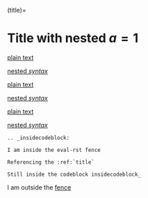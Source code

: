 (title)=

# Title with **nested** $a=1$

[](https://example.com)

[plain text](https://example.com)

[nested *syntax*](https://example.com)

[](title)

[plain text](title)

[nested *syntax*](title)

[](index.md)

[plain text](index.md)

[nested *syntax*](index.md)

```{eval-rst}
.. _insidecodeblock:

I am inside the eval-rst fence

Referencing the :ref:`title`

Still inside the codeblock insidecodeblock_
```

I am outside the [fence](insidecodeblock)
